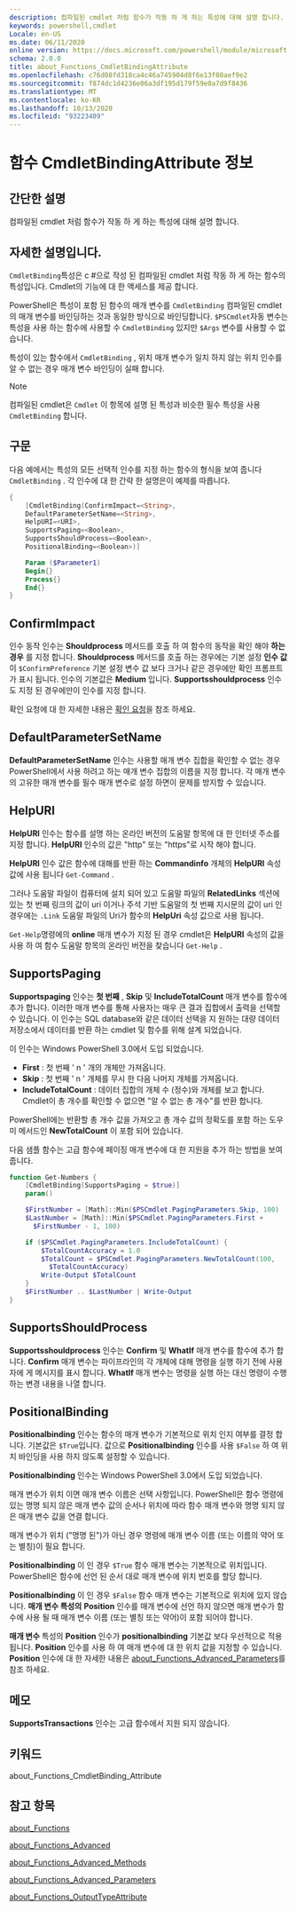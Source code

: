 ```yaml
---
description: 컴파일된 cmdlet 처럼 함수가 작동 하 게 하는 특성에 대해 설명 합니다.
keywords: powershell,cmdlet
Locale: en-US
ms.date: 06/11/2020
online version: https://docs.microsoft.com/powershell/module/microsoft.powershell.core/about/about_functions_cmdletbindingattribute?view=powershell-5.1&WT.mc_id=ps-gethelp
schema: 2.0.0
title: about_Functions_CmdletBindingAttribute
ms.openlocfilehash: c76d08fd318ca4c46a745904d8f6e13f08aef9e2
ms.sourcegitcommit: f874dc1d4236e06a3df195d179f59e0a7d9f8436
ms.translationtype: MT
ms.contentlocale: ko-KR
ms.lasthandoff: 10/13/2020
ms.locfileid: "93223489"
---
```

# <a name="about-functions-cmdletbindingattribute"></a>함수 CmdletBindingAttribute 정보

## <a name="short-description"></a>간단한 설명
컴파일된 cmdlet 처럼 함수가 작동 하 게 하는 특성에 대해 설명 합니다.

## <a name="long-description"></a>자세한 설명입니다.

`CmdletBinding`특성은 c #으로 작성 된 컴파일된 cmdlet 처럼 작동 하 게 하는 함수의 특성입니다. Cmdlet의 기능에 대 한 액세스를 제공 합니다.

PowerShell은 특성이 포함 된 함수의 매개 변수를 `CmdletBinding` 컴파일된 cmdlet의 매개 변수를 바인딩하는 것과 동일한 방식으로 바인딩합니다. `$PSCmdlet`자동 변수는 특성을 사용 하는 함수에 사용할 수 `CmdletBinding` 있지만 `$Args` 변수를 사용할 수 없습니다.

특성이 있는 함수에서 `CmdletBinding` , 위치 매개 변수가 일치 하지 않는 위치 인수를 알 수 없는 경우 매개 변수 바인딩이 실패 합니다.

> [!NOTE]
> 컴파일된 cmdlet은 `Cmdlet` 이 항목에 설명 된 특성과 비슷한 필수 특성을 사용 `CmdletBinding` 합니다.

## <a name="syntax"></a>구문

다음 예에서는 특성의 모든 선택적 인수를 지정 하는 함수의 형식을 보여 줍니다 `CmdletBinding` . 각 인수에 대 한 간략 한 설명은이 예제를 따릅니다.

```powershell
{
    [CmdletBinding(ConfirmImpact=<String>,
    DefaultParameterSetName=<String>,
    HelpURI=<URI>,
    SupportsPaging=<Boolean>,
    SupportsShouldProcess=<Boolean>,
    PositionalBinding=<Boolean>)]

    Param ($Parameter1)
    Begin{}
    Process{}
    End{}
}
```

## <a name="confirmimpact"></a>ConfirmImpact

인수 동작 인수는 **Shouldprocess** 메서드를 호출 하 여 함수의 동작을 확인 해야 **하는 경우** 를 지정 합니다. **Shouldprocess** 메서드를 호출 하는 경우에는 기본 설정 **인수 값** 이 `$ConfirmPreference` 기본 설정 변수 값 보다 크거나 같은 경우에만 확인 프롬프트가 표시 됩니다. 인수의 기본값은 **Medium** 입니다. **Supportsshouldprocess** 인수도 지정 된 경우에만이 인수를 지정 합니다.

확인 요청에 대 한 자세한 내용은 [확인 요청](/powershell/scripting/developer/cmdlet/requesting-confirmation)을 참조 하세요.

## <a name="defaultparametersetname"></a>DefaultParameterSetName

**DefaultParameterSetName** 인수는 사용할 매개 변수 집합을 확인할 수 없는 경우 PowerShell에서 사용 하려고 하는 매개 변수 집합의 이름을 지정 합니다. 각 매개 변수의 고유한 매개 변수를 필수 매개 변수로 설정 하면이 문제를 방지할 수 있습니다.

## <a name="helpuri"></a>HelpURI

**HelpURI** 인수는 함수를 설명 하는 온라인 버전의 도움말 항목에 대 한 인터넷 주소를 지정 합니다. **HelpURI** 인수의 값은 "http" 또는 "https"로 시작 해야 합니다.

**HelpURI** 인수 값은 함수에 대해를 반환 하는 **Commandinfo** 개체의 **HelpURI** 속성 값에 사용 됩니다 `Get-Command` .

그러나 도움말 파일이 컴퓨터에 설치 되어 있고 도움말 파일의 **RelatedLinks** 섹션에 있는 첫 번째 링크의 값이 uri 이거나 주석 기반 도움말의 첫 번째 지시문의 값이 uri 인 경우에는 `.Link` 도움말 파일의 Uri가 함수의 **HelpUri** 속성 값으로 사용 됩니다.

`Get-Help`명령에의 **online** 매개 변수가 지정 된 경우 cmdlet은 **HelpURI** 속성의 값을 사용 하 여 함수 도움말 항목의 온라인 버전을 찾습니다 `Get-Help` .

## <a name="supportspaging"></a>SupportsPaging

**Supportspaging** 인수는 **첫 번째** , **Skip** 및 **IncludeTotalCount** 매개 변수를 함수에 추가 합니다. 이러한 매개 변수를 통해 사용자는 매우 큰 결과 집합에서 출력을 선택할 수 있습니다. 이 인수는 SQL database와 같은 데이터 선택을 지 원하는 대량 데이터 저장소에서 데이터를 반환 하는 cmdlet 및 함수를 위해 설계 되었습니다.

이 인수는 Windows PowerShell 3.0에서 도입 되었습니다.

- **First** : 첫 번째 ' n ' 개의 개체만 가져옵니다.
- **Skip** : 첫 번째 ' n ' 개체를 무시 한 다음 나머지 개체를 가져옵니다.
- **IncludeTotalCount** : 데이터 집합의 개체 수 (정수)와 개체를 보고 합니다. Cmdlet이 총 개수를 확인할 수 없으면 "알 수 없는 총 개수"를 반환 합니다.

PowerShell에는 반환할 총 개수 값을 가져오고 총 개수 값의 정확도를 포함 하는 도우미 메서드인 **NewTotalCount** 이 포함 되어 있습니다.

다음 샘플 함수는 고급 함수에 페이징 매개 변수에 대 한 지원을 추가 하는 방법을 보여 줍니다.

```powershell
function Get-Numbers {
    [CmdletBinding(SupportsPaging = $true)]
    param()

    $FirstNumber = [Math]::Min($PSCmdlet.PagingParameters.Skip, 100)
    $LastNumber = [Math]::Min($PSCmdlet.PagingParameters.First +
      $FirstNumber - 1, 100)

    if ($PSCmdlet.PagingParameters.IncludeTotalCount) {
        $TotalCountAccuracy = 1.0
        $TotalCount = $PSCmdlet.PagingParameters.NewTotalCount(100,
          $TotalCountAccuracy)
        Write-Output $TotalCount
    }
    $FirstNumber .. $LastNumber | Write-Output
}
```

## <a name="supportsshouldprocess"></a>SupportsShouldProcess

**Supportsshouldprocess** 인수는 **Confirm** 및 **WhatIf** 매개 변수를 함수에 추가 합니다. **Confirm** 매개 변수는 파이프라인의 각 개체에 대해 명령을 실행 하기 전에 사용자에 게 메시지를 표시 합니다. **WhatIf** 매개 변수는 명령을 실행 하는 대신 명령이 수행 하는 변경 내용을 나열 합니다.

## <a name="positionalbinding"></a>PositionalBinding

**Positionalbinding** 인수는 함수의 매개 변수가 기본적으로 위치 인지 여부를 결정 합니다. 기본값은 `$True`입니다. 값으로 **Positionalbinding** 인수를 사용 `$False` 하 여 위치 바인딩을 사용 하지 않도록 설정할 수 있습니다.

**Positionalbinding** 인수는 Windows PowerShell 3.0에서 도입 되었습니다.

매개 변수가 위치 이면 매개 변수 이름은 선택 사항입니다.
PowerShell은 함수 명령에 있는 명명 되지 않은 매개 변수 값의 순서나 위치에 따라 함수 매개 변수와 명명 되지 않은 매개 변수 값을 연결 합니다.

매개 변수가 위치 ("명명 된")가 아닌 경우 명령에 매개 변수 이름 (또는 이름의 약어 또는 별칭)이 필요 합니다.

**Positionalbinding** 이 인 경우 `$True` 함수 매개 변수는 기본적으로 위치입니다. PowerShell은 함수에 선언 된 순서 대로 매개 변수에 위치 번호를 할당 합니다.

**Positionalbinding** 이 인 경우 `$False` 함수 매개 변수는 기본적으로 위치에 있지 않습니다. **매개 변수 특성의** **Position** 인수를 매개 변수에 선언 하지 않으면 매개 변수가 함수에 사용 될 때 매개 변수 이름 (또는 별칭 또는 약어)이 포함 되어야 합니다.

**매개 변수** 특성의 **Position** 인수가 **positionalbinding** 기본값 보다 우선적으로 적용 됩니다. **Position** 인수를 사용 하 여 매개 변수에 대 한 위치 값을 지정할 수 있습니다. **Position** 인수에 대 한 자세한 내용은 [about_Functions_Advanced_Parameters](about_Functions_Advanced_Parameters.md)를 참조 하세요.

## <a name="notes"></a>메모

**SupportsTransactions** 인수는 고급 함수에서 지원 되지 않습니다.

## <a name="keywords"></a>키워드

about_Functions_CmdletBinding_Attribute

## <a name="see-also"></a>참고 항목

[about_Functions](about_Functions.md)

[about_Functions_Advanced](about_Functions_Advanced.md)

[about_Functions_Advanced_Methods](about_Functions_Advanced_Methods.md)

[about_Functions_Advanced_Parameters](about_Functions_Advanced_Parameters.md)

[about_Functions_OutputTypeAttribute](about_Functions_OutputTypeAttribute.md)
